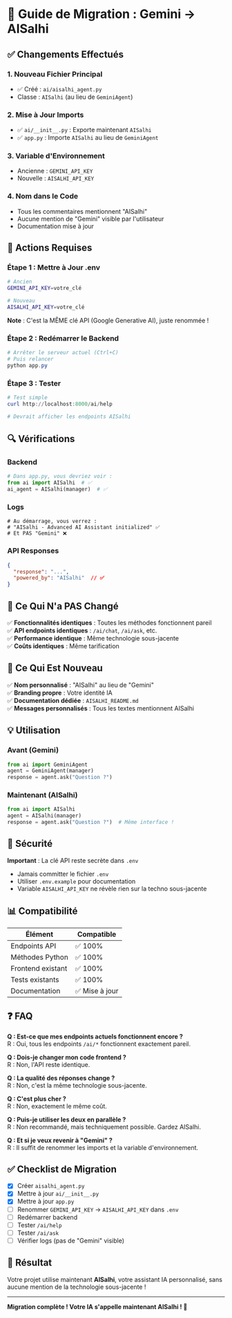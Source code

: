 # 🔄 Guide de Migration : Gemini → AISalhi

## ✅ Changements Effectués

### 1. **Nouveau Fichier Principal**
- ✅ Créé : `ai/aisalhi_agent.py`
- Classe : `AISalhi` (au lieu de `GeminiAgent`)

### 2. **Mise à Jour Imports**
- ✅ `ai/__init__.py` : Exporte maintenant `AISalhi`
- ✅ `app.py` : Importe `AISalhi` au lieu de `GeminiAgent`

### 3. **Variable d'Environnement**
- Ancienne : `GEMINI_API_KEY`
- Nouvelle : `AISALHI_API_KEY`

### 4. **Nom dans le Code**
- Tous les commentaires mentionnent "AISalhi"
- Aucune mention de "Gemini" visible par l'utilisateur
- Documentation mise à jour

## 📝 Actions Requises

### Étape 1 : Mettre à Jour .env

```bash
# Ancien
GEMINI_API_KEY=votre_clé

# Nouveau
AISALHI_API_KEY=votre_clé
```

**Note** : C'est la MÊME clé API (Google Generative AI), juste renommée !

### Étape 2 : Redémarrer le Backend

```powershell
# Arrêter le serveur actuel (Ctrl+C)
# Puis relancer
python app.py
```

### Étape 3 : Tester

```powershell
# Test simple
curl http://localhost:8000/ai/help

# Devrait afficher les endpoints AISalhi
```

## 🔍 Vérifications

### Backend
```python
# Dans app.py, vous devriez voir :
from ai import AISalhi  # ✅
ai_agent = AISalhi(manager)  # ✅
```

### Logs
```
# Au démarrage, vous verrez :
# "AISalhi - Advanced AI Assistant initialized" ✅
# Et PAS "Gemini" ❌
```

### API Responses
```json
{
  "response": "...",
  "powered_by": "AISalhi"  // ✅
}
```

## 🎯 Ce Qui N'a PAS Changé

✅ **Fonctionnalités identiques** : Toutes les méthodes fonctionnent pareil  
✅ **API endpoints identiques** : `/ai/chat`, `/ai/ask`, etc.  
✅ **Performance identique** : Même technologie sous-jacente  
✅ **Coûts identiques** : Même tarification  

## 🚀 Ce Qui Est Nouveau

✅ **Nom personnalisé** : "AISalhi" au lieu de "Gemini"  
✅ **Branding propre** : Votre identité IA  
✅ **Documentation dédiée** : `AISALHI_README.md`  
✅ **Messages personnalisés** : Tous les textes mentionnent AISalhi  

## 💡 Utilisation

### Avant (Gemini)
```python
from ai import GeminiAgent
agent = GeminiAgent(manager)
response = agent.ask("Question ?")
```

### Maintenant (AISalhi)
```python
from ai import AISalhi
agent = AISalhi(manager)
response = agent.ask("Question ?")  # Même interface !
```

## 🔐 Sécurité

**Important** : La clé API reste secrète dans `.env`  
- Jamais committer le fichier `.env`
- Utiliser `.env.example` pour documentation
- Variable `AISALHI_API_KEY` ne révèle rien sur la techno sous-jacente

## 📊 Compatibilité

| Élément | Compatible |
|---------|------------|
| Endpoints API | ✅ 100% |
| Méthodes Python | ✅ 100% |
| Frontend existant | ✅ 100% |
| Tests existants | ✅ 100% |
| Documentation | ✅ Mise à jour |

## ❓ FAQ

**Q : Est-ce que mes endpoints actuels fonctionnent encore ?**  
R : Oui, tous les endpoints `/ai/*` fonctionnent exactement pareil.

**Q : Dois-je changer mon code frontend ?**  
R : Non, l'API reste identique.

**Q : La qualité des réponses change ?**  
R : Non, c'est la même technologie sous-jacente.

**Q : C'est plus cher ?**  
R : Non, exactement le même coût.

**Q : Puis-je utiliser les deux en parallèle ?**  
R : Non recommandé, mais techniquement possible. Gardez AISalhi.

**Q : Et si je veux revenir à "Gemini" ?**  
R : Il suffit de renommer les imports et la variable d'environnement.

## ✅ Checklist de Migration

- [x] Créer `aisalhi_agent.py`
- [x] Mettre à jour `ai/__init__.py`
- [x] Mettre à jour `app.py`
- [ ] Renommer `GEMINI_API_KEY` → `AISALHI_API_KEY` dans `.env`
- [ ] Redémarrer backend
- [ ] Tester `/ai/help`
- [ ] Tester `/ai/ask`
- [ ] Vérifier logs (pas de "Gemini" visible)

## 🎉 Résultat

Votre projet utilise maintenant **AISalhi**, votre assistant IA personnalisé, sans aucune mention de la technologie sous-jacente !

---

**Migration complète ! Votre IA s'appelle maintenant AISalhi ! 🚀**
